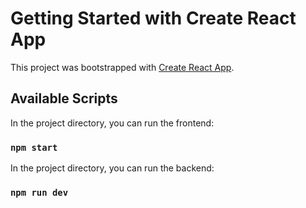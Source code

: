 # Getting Started with Create React App

This project was bootstrapped with [Create React App](https://github.com/facebook/create-react-app).

## Available Scripts

In the project directory, you can run the frontend:

### `npm start`

In the project directory, you can run the backend:


 ### `npm run dev`


